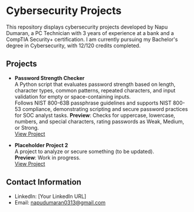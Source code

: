 # Cybersecurity Projects

This repository displays cybersecurity projects developed by Napu Dumaran, a PC Technician with 3 years of experience at a bank and a CompTIA Security+ certification. I am currently pursuing my Bachelor's degree in Cybersecurity, with 12/120 credits completed.

## Projects

- **Password Strength Checker**  
  A Python script that evaluates password strength based on length, character types, common patterns, repeated characters, and input validation for empty or space-containing inputs.  
  Follows NIST 800-63B passphrase guidelines and supports NIST 800-53 compliance, demonstrating scripting and secure password practices for SOC analyst tasks.
  **Preview**: Checks for uppercase, lowercase, numbers, and special characters, rating passwords as Weak, Medium, or Strong.   
  [View Project](/password_checker.py)

- **Placeholder Project 2**  
  A project to analyze or secure something (to be updated).  
  **Preview**: Work in progress.  
  [View Project](Projects\Placeholder-2)

## Contact Information

- LinkedIn: [Your LinkedIn URL]
- Email: napudumaran0313@gmail.com
